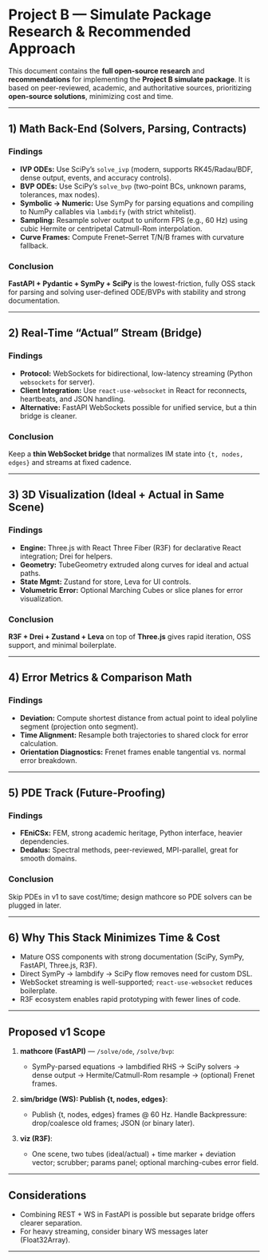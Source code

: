 # Project B — Simulate Package Research & Recommended Approach

This document contains the **full open-source research** and **recommendations** for implementing the **Project B simulate package**. It is based on peer-reviewed, academic, and authoritative sources, prioritizing **open-source solutions**, minimizing cost and time.

---

## 1) Math Back-End (Solvers, Parsing, Contracts)

### Findings
- **IVP ODEs:** Use SciPy’s `solve_ivp` (modern, supports RK45/Radau/BDF, dense output, events, and accuracy controls).
- **BVP ODEs:** Use SciPy’s `solve_bvp` (two-point BCs, unknown params, tolerances, max nodes).
- **Symbolic → Numeric:** Use SymPy for parsing equations and compiling to NumPy callables via `lambdify` (with strict whitelist).
- **Sampling:** Resample solver output to uniform FPS (e.g., 60 Hz) using cubic Hermite or centripetal Catmull-Rom interpolation.
- **Curve Frames:** Compute Frenet–Serret T/N/B frames with curvature fallback.

### Conclusion
**FastAPI + Pydantic + SymPy + SciPy** is the lowest-friction, fully OSS stack for parsing and solving user-defined ODE/BVPs with stability and strong documentation.

---

## 2) Real-Time “Actual” Stream (Bridge)

### Findings
- **Protocol:** WebSockets for bidirectional, low-latency streaming (Python `websockets` for server).
- **Client Integration:** Use `react-use-websocket` in React for reconnects, heartbeats, and JSON handling.
- **Alternative:** FastAPI WebSockets possible for unified service, but a thin bridge is cleaner.

### Conclusion
Keep a **thin WebSocket bridge** that normalizes IM state into `{t, nodes, edges}` and streams at fixed cadence.

---

## 3) 3D Visualization (Ideal + Actual in Same Scene)

### Findings
- **Engine:** Three.js with React Three Fiber (R3F) for declarative React integration; Drei for helpers.
- **Geometry:** TubeGeometry extruded along curves for ideal and actual paths.
- **State Mgmt:** Zustand for store, Leva for UI controls.
- **Volumetric Error:** Optional Marching Cubes or slice planes for error visualization.

### Conclusion
**R3F + Drei + Zustand + Leva** on top of **Three.js** gives rapid iteration, OSS support, and minimal boilerplate.

---

## 4) Error Metrics & Comparison Math

### Findings
- **Deviation:** Compute shortest distance from actual point to ideal polyline segment (projection onto segment).
- **Time Alignment:** Resample both trajectories to shared clock for error calculation.
- **Orientation Diagnostics:** Frenet frames enable tangential vs. normal error breakdown.

---

## 5) PDE Track (Future-Proofing)

### Findings
- **FEniCSx:** FEM, strong academic heritage, Python interface, heavier dependencies.
- **Dedalus:** Spectral methods, peer-reviewed, MPI-parallel, great for smooth domains.

### Conclusion
Skip PDEs in v1 to save cost/time; design mathcore so PDE solvers can be plugged in later.

---

## 6) Why This Stack Minimizes Time & Cost

- Mature OSS components with strong documentation (SciPy, SymPy, FastAPI, Three.js, R3F).
- Direct SymPy → lambdify → SciPy flow removes need for custom DSL.
- WebSocket streaming is well-supported; `react-use-websocket` reduces boilerplate.
- R3F ecosystem enables rapid prototyping with fewer lines of code.

---

## Proposed v1 Scope

1. **mathcore (FastAPI)** — `/solve/ode`, `/solve/bvp`:
   - SymPy-parsed equations → lambdified RHS → SciPy solvers → dense output → Hermite/Catmull-Rom resample → (optional) Frenet frames.  

2. **sim/bridge (WS): Publish {t, nodes, edges}**:
   - Publish {t, nodes, edges} frames @ 60 Hz. Handle Backpressure: drop/coalesce old frames; JSON (or binary later).   

3. **viz (R3F)**:
   - One scene, two tubes (ideal/actual) + time marker + deviation vector; scrubber; params panel; optional marching-cubes error field.

---

## Considerations

- Combining REST + WS in FastAPI is possible but separate bridge offers clearer separation.
- For heavy streaming, consider binary WS messages later (Float32Array).

---
